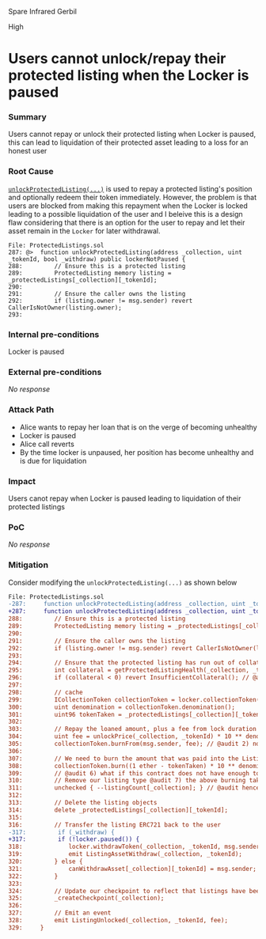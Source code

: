 Spare Infrared Gerbil

High

# Users cannot unlock/repay their protected listing when the Locker is paused

### Summary

Users cannot repay or unlock their protected listing when Locker is paused, this can lead to liquidation of their protected asset leading to a loss for an honest user

### Root Cause

[`unlockProtectedListing(...)`](https://github.com/sherlock-audit/2024-08-flayer/blob/main/flayer/src/contracts/ProtectedListings.sol#L287) is used to repay a protected listing's position and optionally redeem their token immediately. However, the problem is that users are blocked from making this repayment when the Locker is locked leading to a possible liquidation of the user and I beleive this is a design flaw considering that there is an option for the user to repay and let their asset remain in the `Locker` for later withdrawal. 

```solidity
File: ProtectedListings.sol
287: @>  function unlockProtectedListing(address _collection, uint _tokenId, bool _withdraw) public lockerNotPaused {
288:         // Ensure this is a protected listing
289:         ProtectedListing memory listing = _protectedListings[_collection][_tokenId];
290: 
291:         // Ensure the caller owns the listing
292:         if (listing.owner != msg.sender) revert CallerIsNotOwner(listing.owner);
293: 

```

### Internal pre-conditions

Locker is paused

### External pre-conditions

_No response_

### Attack Path

- Alice wants to repay her loan that is on the verge of becoming unhealthy
- Locker is paused
- Alice call reverts
- By the time locker is unpaused, her position has become unhealthy and is due for liquidation

### Impact

Users canot repay when Locker is paused leading to liquidation of their protected listings

### PoC

_No response_

### Mitigation

Consider modifying the `unlockProtectedListing(...)` as shown below


```diff
File: ProtectedListings.sol
-287:     function unlockProtectedListing(address _collection, uint _tokenId, bool _withdraw) public lockerNotPaused {
+287:     function unlockProtectedListing(address _collection, uint _tokenId) public {
288:         // Ensure this is a protected listing
289:         ProtectedListing memory listing = _protectedListings[_collection][_tokenId];
290: 
291:         // Ensure the caller owns the listing
292:         if (listing.owner != msg.sender) revert CallerIsNotOwner(listing.owner);
293: 
294:         // Ensure that the protected listing has run out of collateral
295:         int collateral = getProtectedListingHealth(_collection, _tokenId); // @audit 5) I think it should be <= 0 as zero also signifies undercollateralization
296:         if (collateral < 0) revert InsufficientCollateral(); // @audit 1) if a user uses a small amount say listing.tokenTaken = 1 wei, then collateral will always be > 0
297: 
298:         // cache
299:         ICollectionToken collectionToken = locker.collectionToken(_collection);
300:         uint denomination = collectionToken.denomination();
301:         uint96 tokenTaken = _protectedListings[_collection][_tokenId].tokenTaken;
302: 
303:         // Repay the loaned amount, plus a fee from lock duration
304:         uint fee = unlockPrice(_collection, _tokenId) * 10 ** denomination; // full debt @audit user can unlock protected without paying fees??
305:         collectionToken.burnFrom(msg.sender, fee); // @audit 2) no amount will be burnt if significantly small amount is used for listing.tokenTaken
306: 
307:         // We need to burn the amount that was paid into the Listings contract @audit 4) even the amount burned is calculated wrong
308:         collectionToken.burn((1 ether - tokenTaken) * 10 ** denomination); // @audit 3) tokens are burned from Plisting contract instead of Plisting owner check that after unlocking user still has token and tokenId has been returned to him
309:         // @audit 6) what if this contract does not have enough tokens to burn say for the first repayer
310:         // Remove our listing type @audit 7) the above burning takes a toll on the UR especially if a user borrow dust amount more of the total supply is burnt thus incresing the UR
311:         unchecked { --listingCount[_collection]; } // @audit hence user can take out dust amount (say 1 wei of coll token) continuously and unlock continuously causing the UR to rise rapidly and by extension the interest rate without actually this can lead to a liquidation of other positions because they will get to liquidation faster especially for positions that have 
312: 
313:         // Delete the listing objects
314:         delete _protectedListings[_collection][_tokenId];
315: 
316:         // Transfer the listing ERC721 back to the user
-317:         if (_withdraw) {
+317:         if (!locker.paused()) {
318:             locker.withdrawToken(_collection, _tokenId, msg.sender);
319:             emit ListingAssetWithdraw(_collection, _tokenId);
320:         } else {
321:             canWithdrawAsset[_collection][_tokenId] = msg.sender;
322:         }
323: 
324:         // Update our checkpoint to reflect that listings have been removed
325:         _createCheckpoint(_collection);
326: 
327:         // Emit an event
328:         emit ListingUnlocked(_collection, _tokenId, fee);
329:     }

```